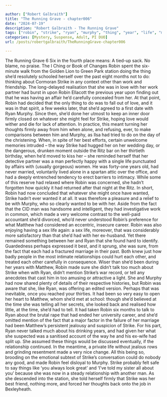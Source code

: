 ```yaml
---

author: ["Robert Galbraith"]
title: "The Running Grave - chapter006"
date: "2024-07-19"
description: "Robert Galbraith - The Running Grave"
tags: ["robin", "strike", "ryan", "murphy", "thing", "year", "life", "made", "matthew", "work", "love", "firmly", "best", "man", "never", "wanted", "fact", "relationship", "six", "change", "station", "past", "month", "partner", "upon"]
categories: [Mystery, Suspense, Adult, PI DUO]
url: /posts/robertgalbraith/TheRunningGrave-chapter006

---
```



The Running Grave
6
Six in the fourth place means:
A tied-up sack.
No blame, no praise.
The I Ching or Book of Changes
Robin spent the six-minute walk from the Golden Lion to Green Park station doing the thing she’d resolutely schooled herself over the past eight months not to do: thinking about Cormoran Strike in any context other than work and friendship.
The long-delayed realisation that she was in love with her work partner had burst in upon Robin Ellacott the previous year upon finding out that he was having an affair he’d carefully concealed from her. At that point, Robin had decided that the only thing to do was to fall out of love, and it was in that spirit, a few weeks later, that she’d agreed to a first date with Ryan Murphy.
Since then, she’d done her utmost to keep an inner door firmly closed on whatever she might feel for Strike, hoping love would wither and die for lack of attention. In practice, this meant turning her thoughts firmly away from him when alone, and refusing, ever, to make comparisons between him and Murphy, as Ilsa had tried to do on the day of the christening. When, in spite of her best efforts, certain unwelcome memories intruded – the way Strike had hugged her on her wedding day, or the dangerous, drunken moment outside the Ritz bar on her thirtieth birthday, when he’d moved to kiss her – she reminded herself that her detective partner was a man perfectly happy with a single life punctuated by affairs with (usually gorgeous) women. He was forty-one years old, had never married, voluntarily lived alone in a spartan attic over the office, and had a deeply entrenched tendency to erect barriers to intimacy. While some of this reserve had relaxed where Robin was concerned, she hadn’t forgotten how quickly it had returned after that night at the Ritz. In short, Robin had now concluded that whatever she might once have wanted, Strike hadn’t ever wanted it at all.
It was therefore a pleasure and a relief to be with Murphy, who so clearly wanted to be with her. Aside from the fact that the CID man was handsome and intelligent, they had investigative work in common, which made a very welcome contrast to the well-paid accountant she’d divorced, who’d never understood Robin’s preference for what Matthew had considered an eccentric, insecure career. Robin was also enjoying having a sex life again: a sex life, moreover, that was considerably more satisfactory than that she’d had with her ex-husband.
Yet there remained something between her and Ryan that she found hard to identify. Guardedness perhaps expressed it best, and it sprung, she was sure, from the fact that each had a fractured marriage in their past. Both knew just how badly people in the most intimate relationships could hurt each other, and treated each other carefully in consequence. Wiser than she’d been during her years with Matthew, Robin made sure she didn’t talk too much about Strike when with Ryan, didn’t mention Strike’s war record, or tell any anecdotes that cast him in too amusing or attractive a light. She and Murphy had now shared plenty of details of their respective histories, but Robin was aware that she, like Ryan, was offering an edited version. Perhaps that was inevitable, once you reached your thirties. It had been so very easy to open her heart to Matthew, whom she’d met at school: though she’d believed at the time she was telling all her secrets, she looked back and realised how little, at the time, she’d had to tell. It had taken Robin six months to talk to Ryan about the brutal rape that had ended her university career, and she’d omitted mention of the fact that a major factor in the failure of her marriage had been Matthew’s persistent jealousy and suspicion of Strike. For his part, Ryan never talked much about his drinking years, and had given her what she suspected was a sanitised account of the way he and his ex-wife had split up. She assumed these things would be discussed eventually, if the relationship continued. In the meantime, a private life without jealous rows and grinding resentment made a very nice change.
All this being so, brooding on the emotional subtext of Strike’s conversation could do nobody any good, and made Robin feel disloyal to Murphy. Strike probably felt safe to say things like ‘you always look great’ and ‘I’ve told my sister all about you’ because she was now in a steady relationship with another man. As she descended into the station, she told herself firmly that Strike was her best friend, nothing more, and forced her thoughts back onto the job in Bexleyheath.
